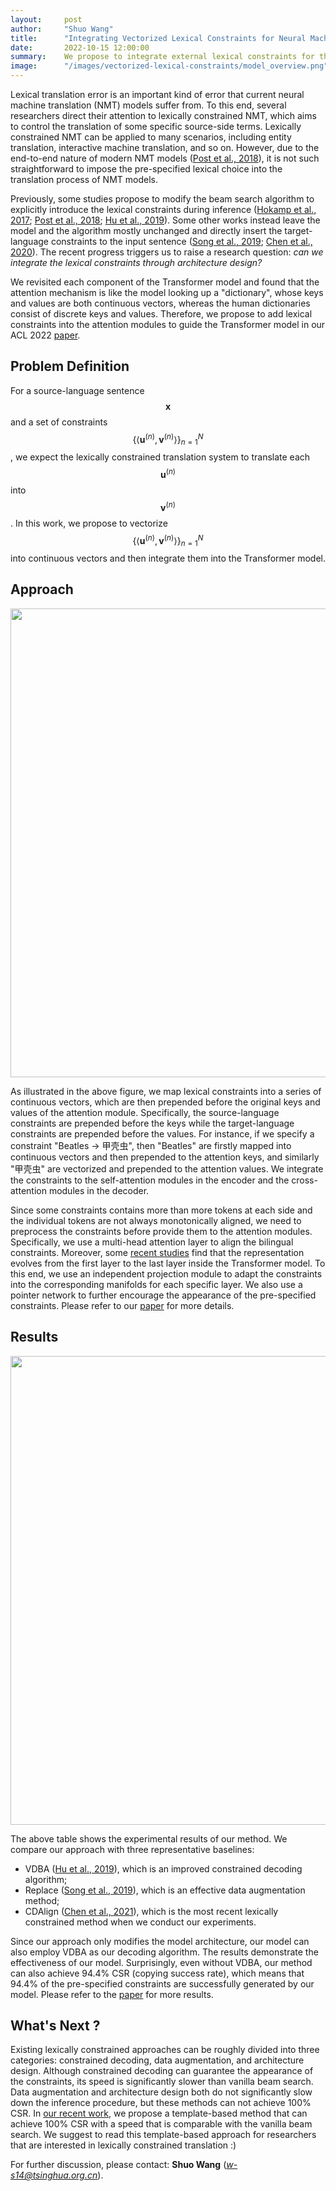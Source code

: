 ```yaml
---
layout:     post
author:     "Shuo Wang"
title:      "Integrating Vectorized Lexical Constraints for Neural Machine Translation"
date:       2022-10-15 12:00:00
summary:    We propose to integrate external lexical constraints for the Transformer model through additional attention prefixes to improve neural machine translation.
image:      "/images/vectorized-lexical-constraints/model_overview.png"
---
```


Lexical translation error is an important kind of error that current neural machine translation (NMT) models suffer from. To this end, several researchers direct their attention to lexically constrained NMT, which aims to control the translation of some specific source-side terms. Lexically constrained NMT can be applied to many scenarios, including entity translation, interactive machine translation, and so on. However, due to the end-to-end nature of modern NMT models ([Post et al., 2018](https://aclanthology.org/N18-1119)), it is not such straightforward to impose the pre-specified lexical choice into the translation process of NMT models. 

Previously, some studies propose to modify the beam search algorithm to explicitly introduce the lexical constraints during inference ([Hokamp et al., 2017](https://aclanthology.org/P17-1141); [Post et al., 2018](https://aclanthology.org/N18-1119); [Hu et al., 2019](https://aclanthology.org/N19-1090)). Some other works instead leave the model and the algorithm mostly unchanged and directly insert the target-language constraints to the input sentence ([Song et al., 2019](https://aclanthology.org/N19-1044); [Chen et al., 2020](https://doi.org/10.24963/ijcai.2020/496)). The recent progress triggers us to raise a research question: *can we integrate the lexical constraints through architecture design?*

We revisited each component of the Transformer model and found that the attention mechanism is like the model looking up a "dictionary", whose keys and values are both continuous vectors, whereas the human dictionaries consist of discrete keys and values. Therefore, we propose to add lexical constraints into the attention modules to guide the Transformer model in our ACL 2022 [paper](https://aclanthology.org/2022.acl-long.487).

## Problem Definition
For a source-language sentence $$\mathbf{x}$$ and a set of constraints $$\{\langle \mathbf{u}^{(n)}, \mathbf{v}^{(n)}\rangle\}_{n=1}^{N}$$, we expect the lexically constrained translation system to translate each $$\mathbf{u}^{(n)}$$ into $$\mathbf{v}^{(n)}$$. In this work, we propose to vectorize $$\{\langle \mathbf{u}^{(n)}, \mathbf{v}^{(n)}\rangle\}_{n=1}^{N}$$ into continuous vectors and then integrate them into the Transformer model.

## Approach

<div align="center"><img src="{{ site.url }}/images/vectorized-lexical-constraints/integrate_attn.png" width=750></div>

As illustrated in the above figure, we map lexical constraints into a series of continuous vectors, which are then prepended before the original keys and values of the attention module. Specifically, the source-language constraints are prepended before the keys while the target-language constraints are prepended before the values. For instance, if we specify a constraint "Beatles -> 甲壳虫", then "Beatles" are firstly mapped into continuous vectors and then prepended to the attention keys, and similarly "甲壳虫" are vectorized and prepended to the attention values. We integrate the constraints to the self-attention modules in the encoder and the cross-attention modules in the decoder.

Since some constraints contains more than more tokens at each side and the individual tokens are not always monotonically aligned, we need to preprocess the constraints before provide them to the attention modules. Specifically, we use a multi-head attention layer to align the bilingual constraints. Moreover, some [recent studies](https://aclanthology.org/D19-1448.pdf) find that the representation evolves from the first layer to the last layer inside the Transformer model. To this end, we use an independent projection module to adapt the constraints into the corresponding manifolds for each specific layer. We also use a pointer network to further encourage the appearance of the pre-specified constraints. Please refer to our [paper](https://aclanthology.org/2022.acl-long.487) for more details.

## Results
<div align="center"><img src="{{ site.url }}/images/vectorized-lexical-constraints/result_1.png" width=750></div>
 
 The above table shows the experimental results of our method. We compare our approach with three representative baselines:
 * VDBA ([Hu et al., 2019](https://aclanthology.org/N19-1090)), which is an improved constrained decoding algorithm;
 * Replace ([Song et al., 2019](https://aclanthology.org/N19-1044)), which is an effective data augmentation method;
 * CDAlign ([Chen et al., 2021](https://ojs.aaai.org/index.php/AAAI/article/view/17496)), which is the most recent lexically constrained method when we conduct our experiments.

Since our approach only modifies the model architecture, our model can also employ VDBA as our decoding algorithm. The results demonstrate the effectiveness of our model. Surprisingly, even without VDBA, our method can also achieve 94.4% CSR (copying success rate), which means that 94.4% of the pre-specified constraints are successfully generated by our model. Please refer to the [paper](https://aclanthology.org/2022.acl-long.487) for more results.

## What's Next ?

Existing lexically constrained approaches can be roughly divided into three categories: constrained decoding, data augmentation, and architecture design. Although constrained decoding can guarantee the appearance of the constraints, its speed is significantly slower than vanilla beam search. Data augmentation and architecture design both do not significantly slow down the inference procedure, but these methods can not achieve 100% CSR. In [our recent work](https://arxiv.org/abs/2205.11255), we propose a template-based method that can achieve 100% CSR with a speed that is comparable with the vanilla beam search. We suggest to read this template-based approach for researchers that are interested in lexically constrained translation :)

For further discussion, please contact: **Shuo Wang** (*[w-s14@tsinghua.org.cn](mailto:w-s14%40tsinghua.org.cn)*).

